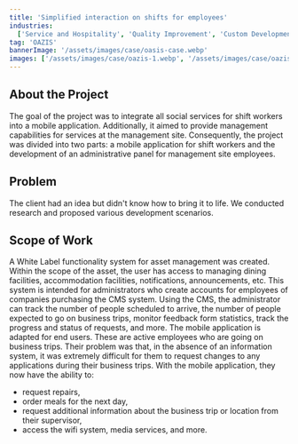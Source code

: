 ```yaml
---
title: 'Simplified interaction on shifts for employees'
industries:
  ['Service and Hospitality', 'Quality Improvement', 'Custom Development']
tag: 'OAZIS'
bannerImage: '/assets/images/case/oasis-case.webp'
images: ['/assets/images/case/oazis-1.webp', '/assets/images/case/oazis-2.webp']
---
```


## About the Project

The goal of the project was to integrate all social services for shift workers into a mobile application. Additionally, it aimed to provide management capabilities for services at the management site. Consequently, the project was divided into two parts: a mobile application for shift workers and the development of an administrative panel for management site employees.

## Problem

The client had an idea but didn't know how to bring it to life. We conducted research and proposed various development scenarios.

## Scope of Work

A White Label functionality system for asset management was created. Within the scope of the asset, the user has access to managing dining facilities, accommodation facilities, notifications, announcements, etc. This system is intended for administrators who create accounts for employees of companies purchasing the CMS system. Using the CMS, the administrator can track the number of people scheduled to arrive, the number of people expected to go on business trips, monitor feedback form statistics, track the progress and status of requests, and more.
The mobile application is adapted for end users. These are active employees who are going on business trips. Their problem was that, in the absence of an information system, it was extremely difficult for them to request changes to any applications during their business trips. With the mobile application, they now have the ability to:

- request repairs,
- order meals for the next day,
- request additional information about the business trip or location from their supervisor,
- access the wifi system, media services, and more.
